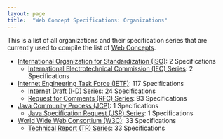 ```yaml
---
layout: page
title:  "Web Concept Specifications: Organizations"
---
```


This is a list of all organizations and their specification series that are currently used to compile the list of [Web Concepts](../concepts).

* [International Organization for Standardization (ISO)](ISO): 2 Specifications
  * [International Electrotechnical Commission (IEC) Series](ISO/IEC "Series overview"): 2 Specifications
* [Internet Engineering Task Force (IETF)](IETF): 117 Specifications
  * [Internet Draft (I-D) Series](IETF/I-D "Series overview"): 24 Specifications
  * [Request for Comments (RFC) Series](IETF/RFC "Series overview"): 93 Specifications
* [Java Community Process (JCP)](JCP): 1 Specifications
  * [Java Specification Request (JSR) Series](JCP/JSR "Series overview"): 1 Specifications
* [World Wide Web Consortium (W3C)](W3C): 33 Specifications
  * [Technical Report (TR) Series](W3C/TR "Series overview"): 33 Specifications
